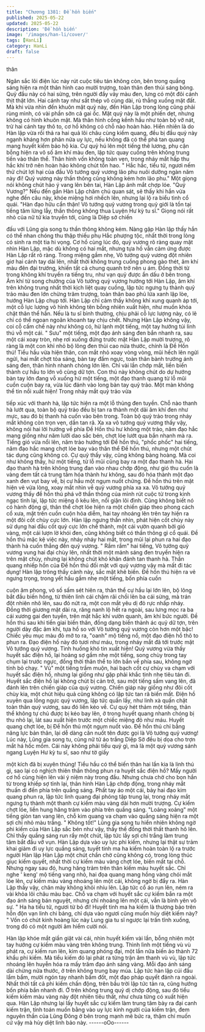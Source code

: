 ```yaml
---
title: "Chương 1381: Đề hồn biến"
published: 2025-05-22
updated: 2025-05-22
description: 'Đề hồn biến'
image: '/images/han-li/cover/'
tags: [HanLi]
category: HanLi
draft: false
---
```


thân

Ngân sắc lôi điện lúc này rút cuộc tiêu tán không còn, bên trong
quầng sáng hiện ra một thân hình cao mười trượng, toàn thân
đen thùi sáng bóng. Quỷ đầu này có hai sừng, trên người đầy vảy
màu đen, lưng có một đôi cánh thịt thật lớn. Hai cánh tay như sắt
thép vô cùng dài, rủ thẳng xuống mặt đất. Mà khi vừa nhìn đến
khuôn mặt quỷ này, đến Hàn Lập trong lòng cũng phải rùng mình,
có vài phần sởn cả gai ốc. Mặt quỷ này là một phiến dẹt, nhưng
không có hình khuôn mặt. Mà thân hình cồng kềnh hầu như toàn
bộ vỡ nát, trừ hai cánh tay thô to, cơ hồ không có chỗ nào hoàn
hảo. Hiển nhiên là do Hàn lập vừa rồi thả ra hai quả lôi châu cùng
kiếm quang, đều bị đầu quỷ này ngạnh kháng hơn phân nửa uy
lực, nếu không đã có thể phá tan quang mang huyết kiếm bảo hộ
kia.
Cự quỷ hú lên một tiếng thê lương, phụ cận bỗng hiện ra vô số
âm khí màu đen, lập tức quay cuồng trên không trung tiến vào
thân thể. Thân hình vốn không toàn vẹn, trong nháy mắt hấp thu
hắc khí trở nên hoàn hảo không chút tổn hao.
" Hắc hắc, tiểu tử, ngươi nếm thử chút lợi hại của đầu Vô tướng
quỷ vương lão phu nuôi dưỡng ngàn năm này đi! Quỷ vương này
thần thông cũng không kém hơn lão phu." Một giọng nói không
chút hảo ý vang lên bên tai, Hàn Lập ánh mắt chợp lóe.
"Quỷ Vương?" Nếu đến gần Hàn Lập chăm chú quan sát, sẽ thấy
khi hắn vừa nghe đến câu này, khóe miệng hơi nhếch lên, nhưng
lại lộ ra biểu tình cổ quái.
"Hàn đạo hữu cẩn thận! Vô tướng quỷ vương trong quỷ giới là tồn
tại tiếng tăm lừng lẫy, thần thông không thua Luyện Hư kỳ tu sĩ."
Giọng nói rất nhỏ của nữ tử kia truyền tới, cũng là Diệp sở chiến

đấu với Lũng gia song tu thần thông không kém. Nàng gặp Hàn
lập thấy hắn có thể nhan chóng thu thập thiếu phụ Hắc phượng
tộc, nhất thời trong lòng có sinh ra một tia hi vọng.
Cơ hồ cùng lúc đó, quỷ vương rõ ràng quay mặt nhìn Hàn Lập,
mặc dù không có hai mắt, nhưng tựa hồ vẫn cảm ứng được Hàn
Lập rất rõ ràng.
Trong miệng gầm nhẹ, Vô tướng quỷ vương đột nhiên giơ hai
cánh tay dài lên, nhất thời không trung cuồng phong gào thét, âm
khí màu đên đại trướng, khiến tất cả chung quanh trở nên u ám.
Đồng thời từ trong không khí truyền ra tiếng tru, như vạn quỷ
được ẩn dấu ở bên trong.
Âm khí từ song chưởng của Vô tướng quỷ vương hướng tới Hàn
Lập, âm khí trên không trung nhất thời kịch liệt quay cuồng, lập
tức ngưng tụ thành quỷ trảo màu đen lớn chừng trăm trượng,
toàn thân bao phủ lửa xanh lập lòe, hướng Hàn Lập chụp tới.
Hàn Lập chỉ cảm thấy không khí xung quanh áp tới, một cỗ lực
lượng vô hình không tên bỗng nhiên xuất hiện, như muốn khóa
chặt thân thể hắn.
Nếu là tu sĩ bình thường, chịu phải cỗ lực lượng này, có lẽ chỉ có
thể ngoan ngoãn khoanh tay chịu chết. Nhưng Hàn Lập không
vậy, coi cỗ cấm chế này như không có, hừ lạnh một tiếng, một tay
hướng túi linh thú vỗ một cái. " Sưu" một tiếng, một đạo ánh sáng
đen bắn nhanh ra, sau một cái xoay tròn, nhẹ rơi xuống đứng
trước mặt Hàn Lập mười trượng, rõ ràng là một con khỉ nhỏ bộ
lông đen thùi cao nửa thước, chính là Đề Hồn thú!
Tiểu hầu vừa hiện thân, con mắt nhỏ xoay vòng vòng, mũi hếch
lên ngửi ngửi, hai mắt chợt tỏa sáng, bàn tay đấm ngực, toàn
thân bành trướng ánh sáng đen, thân hình nhanh chóng lớn lên.
Chỉ vài lần chớp mắt, liền biến thành cự hầu to lớn vô cùng dữ
tợn. Con thú này không chút do dự hướng bàn tay lớn đang vỗ
xuống hừ một tiếng, một đạo thanh quang từ lỗ mũi cuồn cuộn
bay ra, vừa lúc đánh vào long bàn tay quỷ trảo.
Một màn không thể tin nổi xuất hiện! Trong nháy mắt quỷ trảo vừa

tiếp xúc với thanh hà, lập tức hiện ra một lỗ thủng đen tuyền. Chỗ
nào thanh hà lướt qua, toàn bộ quỷ trảo đều bị tan ra thành một
dải âm khí đen như mực, sau đó bị thanh hà cuốn vào bên trong.
Toàn bộ quỷ trảo trong nháy mắt không còn trọn vẹn, dần tan rã.
Xa xa vô tướng quỷ vương thấy vậy, không nói hai lời hướng về
phía Đề Hồn thú hư không một trảo, năm đạo hắc mang giống
như năm lưỡi dao sắc bén, chợt lóe lướt qua bắn nhanh mà ra.
Tiếng gió vừa nổi lên, năm trảo hướng tới Đề hồn thú, "phốc
phốc" hai tiếng, năm đạo hắc mang chợt lóe bay vào thân thể Đề
hồn thú, nhưng một chút tác dụng cũng không có.
Cự quỷ thấy vậy, cũng không bàng hoàng. Mà coi như không
thấy, hừ một tiếng, từ lỗ mũi cũng bay ra một đạo thanh hà. Hai
đạo thanh hà trên không trung đan vào nhau chớp động, như gió
thu cuốn là vàng đem tất cả trung tâm hóa thành hư không, sau
đó hóa thành một đạo xanh đen vụt bay về, bị cự hầu một ngụm
nuốt chửng. Đề hồn thú trên mặt hiện vẻ vừa lòng, xoay mắt nhìn
về quỷ vương phía xa xa.
Vô tướng quỷ vương thấy đề hồn thú phá vỡ thần thông của mình
rút cuộc từ trong kinh ngạc tỉnh lại, lập tức miệng ô kêu lên, nổi
giận lôi đình. Cũng không biết nó có hành động gì, thân thể chợt
lóe hiện ra một chiến giáp theo phong cách cổ xưa, mặt trên cuồn
cuộn hỏa diễm, hai tay nhoáng lên trên tay hiện ra một đôi cốt
chùy cực lớn.
Hàn lập ngưng thần nhìn, phát hiện cốt chùy này sử dụng hai đầu
cốt quỷ cực lớn chế thành, một cái vườn quanh bởi gió vàng, một
cái lượn lờ khói đen, cũng không biết có thần thông gì cổ quái.
Đề hồn thú mặc kệ việc này, nháy nháy hai mắt, trong mũi lại
phun ra hai đạo thành hà cuốn thẳng đến quỷ vương. " Rầm rầm"
hai tiếng, Vô tướng quỷ vương vung hai đại chùy lên, nhất thời
một mảnh sáng đen truyền hiện ra trên mặt chùy, nhưng lại không
chút khó khăn đánh tan thanh hà. Thần quang nhiếp hồn của Đề
hồn thú đối mặt với quỷ vương vậy mà mất đi tác dụng!
Hàn lập trông thấy cảnh này, sắc mặt khẽ biến. Đề hồn thú hiện ra
vẻ ngưng trọng, trong yết hầu gầm nhẹ một tiếng, bốn phía cuồn

cuộn âm phong, vô số sấm sét hiên ra, thân thể cự hầu lại lớn
lên, bộ lông bắt đầu biến hồng, từ thiên linh cái chậm rãi chồi lên
ba cái sừng, mà trán đột nhiên nhô lên, sau đó nứt ra, một con
mắt yêu dị đỏ rực nhấp nháy. Đồng thời giương mặt dài ra, răng
nanh lộ hết ra ngoài, sau lưng mọc ra ba cái xương gai đen tuyền,
trên mặt hắc khí vườn quanh, âm khí bức người.
Đề hồn thú sau khi tiến giai biến thân, đồng dạng biến thành ác
quỷ dữ tợn, trên người dày đặc âm khí, tựa hồ so với Vô tướng
quỷ vương còn hơn một bậc!
Chiếc yêu mục màu đỏ mở to ra, "oanh" mộ tiếng nổ, một đạo
điện hồ thô to phun ra. Đạo điện hồ này đỏ tươi như máu, trong
nháy mắt đã tới trước mặt Vô tướng quỷ vương.
Tình huống khó tin xuất hiện! Quỷ vương vừa thấy huyết sắc điện
hồ, lại hoảng sợ gầm nhẹ một tiếng, song chùy trong tay chụm lại
trước ngực, đồng thời thân thể to lớn bắn về phía sau, không ngờ
tính bỏ chạy.
" Vù" một tiếng trầm muộn, hai bạch cốt cự chùy va chạm với
huyết sắc điện hồ, nhưng lại giống như gặp phải khắc tinh nhẹ
tiêu tán đi. Huyết sắc điện hồ lại không chút bị cản trở, sau một
tiếng sấm vang lên, đã đánh lên trên chiến giáp của quỷ vương.
Chiến giáp này giống như đôi cốt chùy kia, một chút hiệu quả
cũng không có lập tức tan rã biến mất. Điện hồ xuyên qua lồng
ngực quỷ vương, lập tức quấn lấy, như linh xà quấn chặt toàn
thân quỷ vương, sau đó liền kéo về. Cự quỷ hét thảm một tiếng,
thân thể không tự chủ được bị kéo bay lên, ở trong huyết quang
nhanh chóng bị thu nhỏ lại, lát sau xuất hiện trước một chiếc
miệng đỏ như máu. Huyết quang chợt lóe, bị Đề hồn thú một
ngụm nuốt vào.
Đề hồn thú chỉ bằng năng lực bản thân, lại dễ dàng căn nuốt tên
được gọi là Vô tướng quỷ vương!
Lúc này, Lũng gia song tu, cùng nữ tử áo trắng Diệp Sở đều bị
dọa cho trợn mắt há hốc mồm. Cái này không phải tiểu quỷ gì, mà
là một quỷ vương sánh ngang Luyện Hư kỳ tu sĩ, sao như tờ giấy

một kích đã bị xuyên thủng! Tiểu hầu có thể biến thân hai lần kia
là linh thú gì, sao lại có nghịch thiên thần thông phun ra huyết sắc
điện hồ? Mấy người cơ hồ cùng hiện lên vài ý niệm này trong
đầu.
Nhưng chưa chờ cho bọn hắn từ trong khiếp sợ tỉnh lại, thân hình
Hàn Lập chớp động, trong nháy mắt thuấn di đến phía trên quầng
sáng. Phất tay áo một cái, bảy hai đạo kim quang phun ra, lập tức
linh quang đại phóng tập trung lại, trong nháy mắt ngưng tụ thành
một thanh cự kiếm màu vàng dài hơn mười trượng. Cự kiếm chợt
lóe, liền hung hăng trảm vào phía trên quầng sáng.
"Loảng xoảng" một tiếng giòn tan vang lên, chỗ kim quang va
chạm vào quầng sáng hiện ra một sợi chỉ nhỏ màu trắng.
" Không tốt!" Lũng gia song tu hiển nhiên không ngờ phi kiếm của
Hàn Lập sắc bén như vậy, thấy thế đồng thời thất thanh hô lên.
Chỉ thấy quầng sáng run rẩy một chút, lập tức lấy sợi chỉ trắng
làm trung tâm bắt đầu vỡ vụn. Hàn Lập dựa vào uy lực phi kiếm,
nhưng lại thật sự trảm khai giảm đi uy lực quầng sáng, tuyết tinh
ma ha kiếm hoàn toàn lộ ra trước người Hàn lập
Hàn Lập một chút chần chờ cũng không có, trong lòng thúc giục
kiếm quyết, nhất thời cự kiếm màu vàng chợt lóe, biến mất tại
chỗ. Nhưng ngay sau đó, hung hăng trảm trên thân kiếm màu
huyết sắc. Chỉ nghe ' keng' mộ tiếng vang nhỏ, hai đọa quang
mang hồng vàng chói mắt lóe lên, cự kiếm màu vàng nhoáng lên
một cái, không ngờ bị đẩy ra.
Hàn Lập thấy vậy, chân mày không khỏi nhíu lên. Lập tức cổ áo
run lên, ném ra vài khỏa lôi châu màu bạc. Chỗ va chạm với
huyết sắc cự kiếm bắn ra một đạo ánh sáng bán nguyệt, nhưng
chỉ nhoáng lên một cái, vẫn là bình yên vô sự.
" Ha ha tiểu tử, ngươi từ bỏ đi! Huyết tinh ma ha kiếm là thượng
bảo trên hỗn độn vạn linh chi bảng, chỉ dựa vào ngươi cũng muốn
hủy diệt kiếm này? " Vốn có chút kinh hoàng lúc này Lung gia tu
sĩ ngược lại trấn tĩnh xuống, trong đó có một người âm hiểm cười
nói.

Hàn lập khóe mắt giần giật vài cái, nhìn huyết kiếm vài lần, bỗng
nhiên một tay hướng cự kiếm màu vàng trên không trung. Thình
lình một tiếng vù vù phát ra, cự kiếm run lên, kim quang phóng
đại, một lần nữa biến ảo thành 72 khẩu phi kiếm. Mà tiểu kiếm đó
lại phát ra từng trận âm thanh vù vù, lập tức nhoáng lên huyễn
hóa ra mấy trăm đạo ánh sáng vàng. Mỗi đạo ánh sáng dài chừng
nửa thước, ở trên không trung bay múa.
Lập tức hàn lập cúi đầu lẩm bẩm, mười ngón tay nhanh bấm đốt,
một đạo pháp quyết đánh ra ngoài. Nhất thời tất cả phi kiếm chấn
động, trên bầu trời lập tức tản ra, cũng hướng bốn phía bắn
nhanh đi. Ở trên không trung quỷ dị chớp động, sau đó tiểu kiếm
kiếm màu vàng này đột nhiên tiêu thất, như chưa từng có xuất
hiện qua.
Hàn Lập nhưng lại lấy huyết sắc cự kiếm làm trung tâm bày ra đại
canh kiếm trận, tính toán muốn bằng vào uy lực kinh người của
kiếm trận, đem nguyên thần của Lũng Đông ở bên trong mạnh mẽ
bức ra, thậm chí muốn cứ vậy mà hủy diệt linh bảo này.
------oOo------
